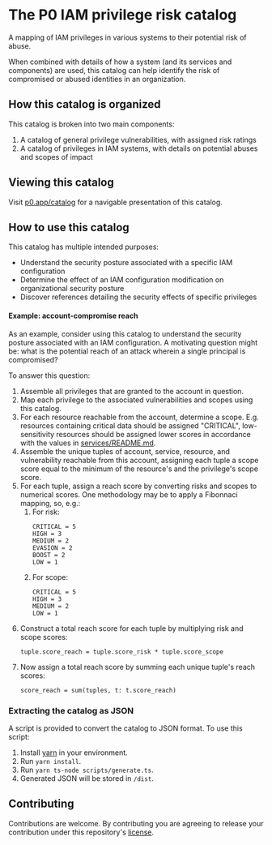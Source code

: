 # The P0 IAM privilege risk catalog

A mapping of IAM privileges in various systems to their potential risk of abuse.

When combined with details of how a system (and its services and components) are
used, this catalog can help identify the risk of compromised or abused identities
in an organization.

## How this catalog is organized

This catalog is broken into two main components:

1. A catalog of general privilege vulnerabilities, with assigned risk ratings
2. A catalog of privileges in IAM systems, with details on potential abuses and scopes
   of impact

## Viewing this catalog

Visit [p0.app/catalog](https://p0.app/catalog) for a navigable presentation of this
catalog.

## How to use this catalog

This catalog has multiple intended purposes:

- Understand the security posture associated with a specific IAM configuration
- Determine the effect of an IAM configuration modification on organizational
  security posture
- Discover references detailing the security effects of specific privileges

#### Example: account-compromise reach

As an example, consider using this catalog to understand the security posture
associated with an IAM configuration. A motivating question might be: what is
the potential reach of an attack wherein a single principal is compromised?

To answer this question:

1. Assemble all privileges that are granted to the account in question.
1. Map each privilege to the associated vulnerabilities and scopes using this catalog.
1. For each resource reachable from the account, determine a scope. E.g.
   resources containing critical data should be assigned "CRITICAL", low-sensitivity
   resources should be assigned lower scores in accordance with the values in
   [services/README.md](https://github.com/p0-security/services/README.md).
1. Assemble the unique tuples of account, service, resource, and vulnerability
   reachable from this account, assigning each tuple a scope score equal to the
   minimum of the resource's and the privilege's scope score.
1. For each tuple, assign a reach score by converting risks and scopes to numerical
   scores. One methodology may be to apply a Fibonnaci mapping, so, e.g.:
   1. For risk:
      ```
      CRITICAL = 5
      HIGH = 3
      MEDIUM = 2
      EVASION = 2
      BOOST = 2
      LOW = 1
      ```
   1. For scope:
      ```
      CRITICAL = 5
      HIGH = 3
      MEDIUM = 2
      LOW = 1
      ```
1. Construct a total reach score for each tuple by multiplying risk and scope scores:
   ```
   tuple.score_reach = tuple.score_risk * tuple.score_scope
   ```
1. Now assign a total reach score by summing each unique tuple's reach scores:
   ```
   score_reach = sum(tuples, t: t.score_reach)
   ```

### Extracting the catalog as JSON

A script is provided to convert the catalog to JSON format. To use this script:

1. Install [yarn](https://yarnpkg.com/) in your environment.
1. Run `yarn install`.
1. Run `yarn ts-node scripts/generate.ts`.
1. Generated JSON will be stored in `/dist`.

## Contributing

Contributions are welcome. By contributing you are agreeing to release your
contribution under this repository's [license](https://github.com/p0-security/iam-privilege-catalog/blob/main/LICENSE).
